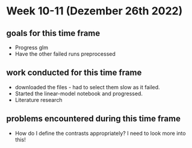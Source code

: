 # Week 10-11 (Dezember 26th 2022)

## goals for this time frame
- Progress glm
- Have the other failed runs preprocessed

## work conducted for this time frame
- downloaded the files - had to select them slow as it failed. 
- Started the linear-model notebook and progressed. 
- Literature research

## problems encountered during this time frame
- How do I define the contrasts appropriately? I need to look more into this!